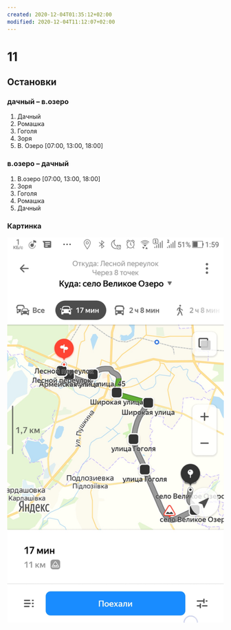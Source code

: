 ```yaml
---
created: 2020-12-04T01:35:12+02:00
modified: 2020-12-04T11:12:07+02:00
---
```


# 11

## Остановки

### дачный – в.озеро
1. Дачный
1. Ромашка
1. Гоголя
1. Зоря
1. В. Озеро [07:00, 13:00, 18:00]

### в.озеро – дачный
1. В.озеро [07:00, 13:00, 18:00]
1. Зоря
1. Гоголя
1. Ромашка
1. Дачный

### Картинка
[![Image](../image_picker5288867562836286209.jpg)](https://yandex.ru/maps?rtext=50.310525%2C34.871155~50.308556%2C34.869968~50.30733%2C34.873589~50.307441%2C34.885215~50.301746%2C34.896903~50.298543%2C34.912355~50.287158%2C34.905136~50.277617%2C34.910662~50.264975%2C34.935128~50.27133%2C34.933024&rtt=auto)